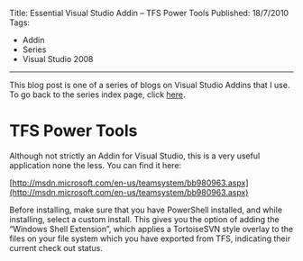 Title: Essential Visual Studio Addin – TFS Power Tools
Published: 18/7/2010
Tags:
- Addin
- Series
- Visual Studio 2008
---

This blog post is one of a series of blogs on Visual Studio Addins that I use. To go back to the series index page, click [here](http://www.gep13.co.uk/essential-visual-studio-2008-addin-series).   

# TFS Power Tools

Although not strictly an Addin for Visual Studio, this is a very useful application none the less. You can find it here:

[http://msdn.microsoft.com/en-us/teamsystem/bb980963.aspx](http://msdn.microsoft.com/en-us/teamsystem/bb980963.aspx)

Before installing, make sure that you have PowerShell installed, and while installing, select a custom install. This gives you the option of adding the “Windows Shell Extension”, which applies a TortoiseSVN style overlay to the files on your file system which you have exported from TFS, indicating their current check out status.
